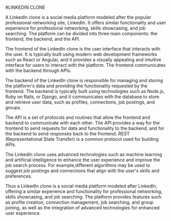 #LINKEDIN CLONE 

A LinkedIn clone is a social media platform modeled after the popular professional networking site, LinkedIn. It offers similar functionality and user experience for professional networking, skills showcasing, and job searching. The platform can be divided into three main components: the frontend, the backend, and the API.

The frontend of the LinkedIn clone is the user interface that interacts with the user. It is typically built using modern web development frameworks such as React or Angular, and it provides a visually appealing and intuitive interface for users to interact with the platform. The frontend communicates with the backend through APIs.

The backend of the LinkedIn clone is responsible for managing and storing the platform's data and providing the functionality requested by the frontend. The backend is typically built using technologies such as Node.js, Ruby on Rails, or Django, and it communicates with the database to store and retrieve user data, such as profiles, connections, job postings, and groups.

The API is a set of protocols and routines that allow the frontend and backend to communicate with each other. The API provides a way for the frontend to send requests for data and functionality to the backend, and for the backend to send responses back to the frontend. REST (Representational State Transfer) is a common protocol used for building APIs.

The LinkedIn clone uses advanced technologies such as machine learning and artificial intelligence to enhance the user experience and improve the job search process. For example,different  algorithms may be used to suggest job postings and connections that align with the user's skills and preferences.

Thus a LinkedIn clone is a social media platform modeled after LinkedIn, offering a similar experience and functionality for professional networking, skills showcasing, and job searching. The platform provides features such as profile creation, connection management, job searching, and group joining, as well as the integration of advanced technologies for enhanced user experience.
